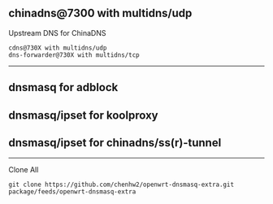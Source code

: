 ## chinadns@7300 with multidns/udp
Upstream DNS for ChinaDNS
```
cdns@730X with multidns/udp
dns-forwarder@730X with multidns/tcp
```
----
## dnsmasq for adblock
## dnsmasq/ipset for koolproxy
## dnsmasq/ipset for chinadns/ss(r)-tunnel
---

Clone All

`git clone https://github.com/chenhw2/openwrt-dnsmasq-extra.git package/feeds/openwrt-dnsmasq-extra`
